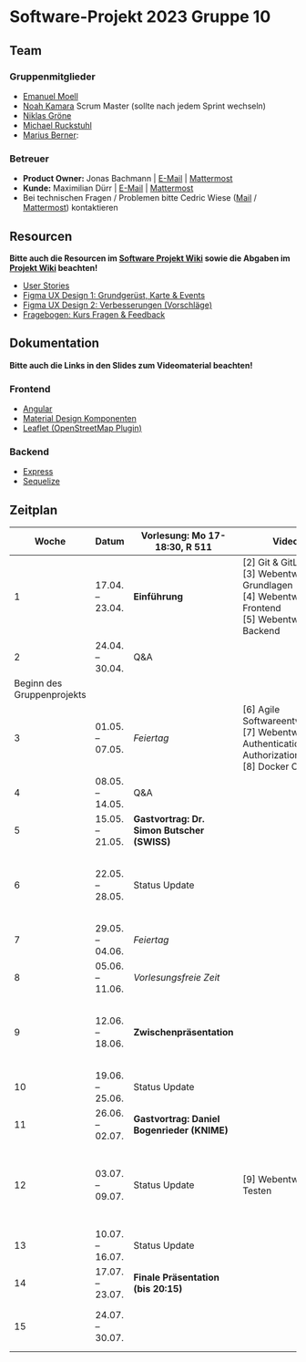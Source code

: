 # Software-Projekt 2023 Gruppe 10

## Team
### Gruppenmitglieder

- [Emanuel Moell](mailto:emanuel.moell@uni-konstanz.de)
- [Noah Kamara](mailto:noah.kamara@uni-konstanz.de) Scrum Master (sollte nach jedem Sprint wechseln)
- [Niklas Gröne](mailto:niklas.groene@uni-konstanz.de)
- [Michael Ruckstuhl](mailto:michael.ruckstuhl@uni-konstanz.de)
- [Marius Berner](mailto:marius.berner@uni-konstanz.de): 


### Betreuer

- **Product Owner:** Jonas Bachmann | [E-Mail](mailto:jonas.bachmann@uni-konstanz.de) | [Mattermost](https://hci2.uni-konstanz.de/mattermost/softwareprojekt-2023/messages/@jonas.bachmann)
- **Kunde:** Maximilian Dürr | [E-Mail](mailto:maximilian.duerr@uni-konstanz.de) | [Mattermost](https://hci2.uni-konstanz.de/mattermost/softwareprojekt-2023/messages/@mduerr)
- Bei technischen Fragen / Problemen bitte Cedric Wiese ([Mail](mailto:cedric.wiese@uni-konstanz.de) / [Mattermost](https://hci2.uni-konstanz.de/mattermost/softwareprojekt-2023/messages/@cedricw)) kontaktieren

## Resourcen
**Bitte auch die Resourcen im [Software Projekt Wiki](https://gitlab.inf.uni-konstanz.de/ag-hci/lectures/2023-software-projekt/swp-2023-beispiele/-/wikis/home) sowie die Abgaben im [Projekt Wiki](/%2E%2E/wikis/Home) beachten!**

- [User Stories](https://miro.com/app/board/uXjVMTSnwrg=/?share_link_id=861300554167)
- [Figma UX Design 1: Grundgerüst, Karte & Events](https://www.figma.com/file/SQ1688ZHqC4IsdGldkqmwY/SWP_Prototype_SoSe_2023?node-id=1601%3A11846&t=fNdGTCWIrspByy4f-1)
- [Figma UX Design 2: Verbesserungen (Vorschläge)](https://www.figma.com/file/SQ1688ZHqC4IsdGldkqmwY/SWP_Prototype_SoSe_2023?node-id=1702%3A14268&t=fNdGTCWIrspByy4f-1)
- [Fragebogen: Kurs Fragen & Feedback](https://forms.office.com/Pages/ResponsePage.aspx?id=nrCdnbiKjkq3bYTgeNkt5hCpVgfjpG5Bg3bKMcZW6A5UMFc2MjZaVUNOWTNPVU5UWUpSRlM2UEJFQS4u)

## Dokumentation

**Bitte auch die Links in den Slides zum Videomaterial beachten!**

### Frontend

- [Angular](https://angular.io/docs)
- [Material Design Komponenten](https://material.angular.io/)
- [Leaflet (OpenStreetMap Plugin)](https://github.com/bluehalo/ngx-leaflet)

### Backend

- [Express](https://expressjs.com/)
- [Sequelize](https://sequelize.org/)

## Zeitplan

| Woche                      | Datum           | Vorlesung: Mo 17-18:30, R  511               | Videos                                                                                                                            | Aufgaben                                                                                                         | Team Meetings      |
| -------------------------- | --------------- | -------------------------------------------- | --------------------------------------------------------------------------------------------------------------------------------- | ---------------------------------------------------------------------------------------------------------------- | ------------------ |
| 1                          | 17.04. – 23.04. | **Einführung**                               | [2] Git & GitLab<br />[3] Webentwicklung: Grundlagen<br />     [4] Webentwicklung: Frontend<br />     [5] Webentwicklung: Backend | **Fragebogen ausfüllen (bis Do 20.04. 23:59 Uhr)**   <br />Individualprojekt                                     |                    |
| 2                          | 24.04. – 30.04. | Q&A                                          |                                                                                                                                   |                                                                                                                  |                    |
| Beginn des Gruppenprojekts |                 |                                              |                                                                                                                                   |                                                                                                                  |                    |
| 3                          | 01.05. – 07.05. | *Feiertag*                                   | [6] Agile Softwareentwicklung<br />[7] Webentwicklung: Authentication  & Authorization <br /> [8] Docker Container                | Sprint 1:     Grundgerüst                                                                                        | **Sprint Meeting** |
| 4                          | 08.05. – 14.05. | Q&A                                          |                                                                                                                                   |                                                                                                                  | Weekly Scrum       |
| 5                          | 15.05. – 21.05. | **Gastvortrag: Dr. Simon Butscher (SWISS)** |                                                                                                                                   |                                                                                                                   | Weekly Scrum       |
| 6                          | 22.05. – 28.05. | Status Update                                |                                                                                                                                   | Sprint 2:     Karte & Events   <br />**Einholung von Feedback zur  Zwischenpräsentation (am Di 06.06)**          | **Sprint Meeting** |
| 7                          | 29.05. – 04.06. | *Feiertag*                                   |                                                                                                                                   |                                                                                                                  | Weekly Scrum       |
| 8                          | 05.06. – 11.06. | *Vorlesungsfreie Zeit*                       |                                                                                                                                   |                                                                                                                  | Weekly Scrum       |
| 9                          | 12.06. – 18.06. | **Zwischenpräsentation**                     |                                                                                                                                   | Sprint 3:     Erweiterungen  <br /> **Einreichung von relevanten SE Modellen (bis So 02.07.)**                   | **Sprint Meeting** |
| 10                         | 19.06. – 25.06. | Status Update                                |                                                                                                                                   |                                                                                                                  | Weekly Scrum       |
| 11                         | 26.06. – 02.07. | **Gastvortrag: Daniel Bogenrieder (KNIME)**  |                                                                                                                                   |                                                                                                                  | Weekly Scrum       |
| 12                         | 03.07. – 09.07. | Status Update                                | [9] Webentwicklung: Testen                                                                                                        | Sprint 4:     Verbesserungen & Testen <br />  **Einholung von Feedback zur finalen Präsentation (am Di 11.07)**  | **Sprint Meeting** |
| 13                         | 10.07. – 16.07. | Status Update                                |                                                                                                                                   |                                                                                                                  | Weekly Scrum       |
| 14                         | 17.07. – 23.07. | **Finale Präsentation (bis 20:15)**                      |                                                                                                                                   |                                                                                                                  | Weekly Scrum       |
| 15                         | 24.07. – 30.07. |                                              |                                                                                                                                   | **Finale Abgabe** + Team Member Evaluation (bis Fr  28.07. 23:59 Uhr)                                            |                    |
